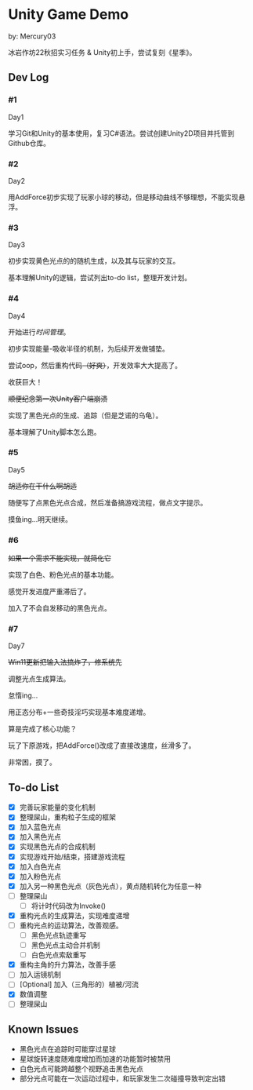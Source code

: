 # Unity Game Demo

by: Mercury03

冰岩作坊22秋招实习任务 & Unity初上手，尝试复刻《星季》。

## Dev Log

### #1 

Day1

学习Git和Unity的基本使用，复习C#语法。尝试创建Unity2D项目并托管到Github仓库。

### #2

Day2

用AddForce初步实现了玩家小球的移动，但是移动曲线不够理想，不能实现悬浮。

### #3

Day3

初步实现黄色光点的的随机生成，以及其与玩家的交互。

基本理解Unity的逻辑，尝试列出to-do list，整理开发计划。

### #4

Day4

开始进行*时间管理*。

初步实现能量-吸收半径的机制，为后续开发做铺垫。

尝试oop，然后重构代码~~（好爽）~~，开发效率大大提高了。

收获巨大！

~~顺便纪念第一次Unity客户端崩溃~~

实现了黑色光点的生成、追踪（但是芝诺的乌龟）。

基本理解了Unity脚本怎么跑。

### #5

Day5

~~胡适你在干什么啊胡适~~

随便写了点黑色光点合成，然后准备搞游戏流程，做点文字提示。

摸鱼ing…明天继续。

### #6

~~如果一个需求不能实现，就简化它~~

实现了白色、粉色光点的基本功能。

感觉开发进度严重滞后了。

加入了不会自发移动的黑色光点。

### #7

Day7

~~Win11更新把输入法搞炸了，修系统先~~

调整光点生成算法。

怠惰ing…

用正态分布+一些奇技淫巧实现基本难度递增。

算是完成了核心功能？

玩了下原游戏，把AddForce()改成了直接改速度，丝滑多了。

非常困，摸了。

## To-do List

-   [x] 完善玩家能量的变化机制
-   [x] 整理屎山，重构粒子生成的框架
-   [x] 加入蓝色光点
-   [x] 加入黑色光点
-   [x] 实现黑色光点的合成机制
-   [x] 实现游戏开始/结束，搭建游戏流程
-   [x] 加入白色光点
-   [x] 加入粉色光点
-   [x] 加入另一种黑色光点（灰色光点），黄点随机转化为任意一种
-   [ ] 整理屎山
    -   [ ] 将计时代码改为Invoke()
-   [x] 重构光点的生成算法，实现难度递增
-   [ ] 重构光点的运动算法，改善观感。
    -   [ ] 黑色光点轨迹重写
    -   [ ] 黑色光点主动合并机制
    -   [ ] 白色光点索敌重写
-   [x] 重构主角的升力算法，改善手感
-   [ ] 加入运镜机制
-   [ ] [Optional] 加入（三角形的）植被/河流
-   [x] 数值调整
-   [ ] 整理屎山

## Known Issues

-   黑色光点在追踪时可能穿过星球
-   星球旋转速度随难度增加而加速的功能暂时被禁用
-   白色光点可能跨越整个视野追击黑色光点
-   部分光点可能在一次运动过程中，和玩家发生二次碰撞导致判定出错